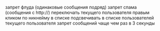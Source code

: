 запрет флуда (одинаковые сообщения подряд)
запрет спама (сообщения с http://)
переключать текущего пользователя правым кликом по никнейму в списке
подсвечивать в списке пользователей текущего пользователя
запрет сообщений чаще чем раз в 3 секунды
